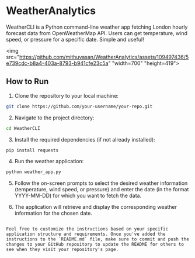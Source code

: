 # WeatherAnalytics
WeatherCLI is a Python command-line weather app fetching London hourly forecast data from OpenWeatherMap API. Users can get temperature, wind speed, or pressure for a specific date. Simple and useful!

<img src="https://github.com/mithuvasan/WeatherAnalytics/assets/109497436/5e739cdc-b8a4-403a-8793-b941cfe23c5a" "width=700" "height=419">

## How to Run

1. Clone the repository to your local machine:

```bash
git clone https://github.com/your-username/your-repo.git
```

2. Navigate to the project directory:

```bash
cd WeatherCLI
```

3. Install the required dependencies (if not already installed):

```bash
pip install requests
```

4. Run the weather application:

```bash
python weather_app.py
```

5. Follow the on-screen prompts to select the desired weather information (temperature, wind speed, or pressure) and enter the date (in the format YYYY-MM-DD) for which you want to fetch the data.

6. The application will retrieve and display the corresponding weather information for the chosen date.
```

Feel free to customize the instructions based on your specific application structure and requirements. Once you've added the instructions to the `README.md` file, make sure to commit and push the changes to your GitHub repository to update the README for others to see when they visit your repository's page.
